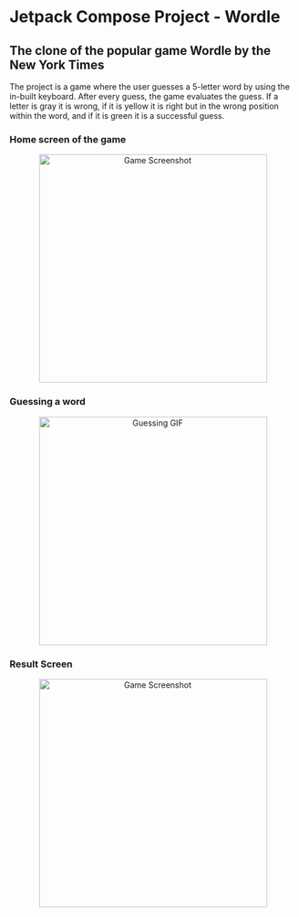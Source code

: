 # Jetpack Compose Project - Wordle

## The clone of the popular game Wordle by the New York Times

The project is a game where the user guesses a 5-letter word by using the in-built keyboard. After every guess, the game evaluates the guess. If a letter is gray it is wrong, if it is yellow it is right but in the wrong position within the word, and if it is green it is a successful guess.

### Home screen of the game

<p align="center">
  <img src="https://github.com/user-attachments/assets/c8e3c0f3-870e-41bb-96af-c4b5e798acfc" alt="Game Screenshot" width="400"/>
</p>

### Guessing a word

<p align="center">
  <img src="https://github.com/user-attachments/assets/69b6bcd5-71cc-4e05-bb1f-449d712319a6" alt="Guessing GIF" width="400"/>
</p>


### Result Screen

<p align="center">
  <img src="https://github.com/user-attachments/assets/be9d796b-1771-489c-b670-31a2cdeb7e66" alt="Game Screenshot" width="400"/>
</p>
